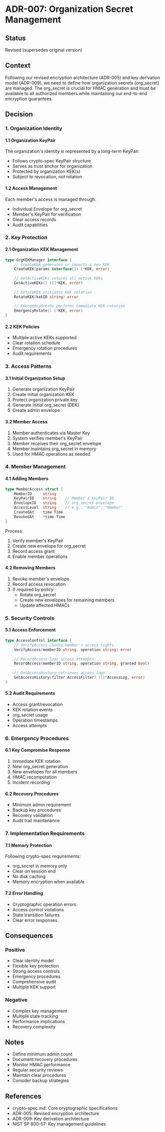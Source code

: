 # ADR-007: Organization Secret Management

## Status
Revised (supersedes original version)

## Context
Following our revised encryption architecture (ADR-005) and key derivation model (ADR-009), we need to define how organization secrets (org_secret) are managed. The org_secret is crucial for HMAC generation and must be available to all authorized members while maintaining our end-to-end encryption guarantees.

## Decision

### 1. Organization Identity

#### 1.1 Organization KeyPair
The organization's identity is represented by a long-term KeyPair:
- Follows crypto-spec KeyPair structure
- Serves as trust anchor for organization
- Protected by organization KEK(s)
- Subject to revocation, not rotation

#### 1.2 Access Management
Each member's access is managed through:
- Individual Envelope for org_secret
- Member's KeyPair for verification
- Clear access records
- Audit capabilities

### 2. Key Protection

#### 2.1 Organization KEK Management
```go
type OrgKEKManager interface {
    // CreateKEK generates or imports a new KEK
    CreateKEK(params interface{}) (*KEK, error)
    
    // GetActiveKEKs returns all active KEKs
    GetActiveKEKs() ([]*KEK, error)
    
    // RotateKEK initiates KEK rotation
    RotateKEK(kekID string) error
    
    // EmergencyRotate performs immediate KEK rotation
    EmergencyRotate() (*KEK, error)
}
```

#### 2.2 KEK Policies
- Multiple active KEKs supported
- Clear rotation schedule
- Emergency rotation procedures
- Audit requirements

### 3. Access Patterns

#### 3.1 Initial Organization Setup
1. Generate organization KeyPair
2. Create initial organization KEK
3. Protect organization private key
4. Generate initial org_secret (DEK)
5. Create admin envelope

#### 3.2 Member Access
1. Member authenticates via Master Key
2. System verifies member's KeyPair
3. Member receives their org_secret envelope
4. Member maintains org_secret in memory
5. Used for HMAC operations as needed

### 4. Member Management

#### 4.1 Adding Members
```go
type MemberAccess struct {
    MemberID     string
    KeyPairID    string    // Member's KeyPair ID
    EnvelopeID   string    // org_secret envelope
    AccessLevel  string    // e.g., "Admin", "Member"
    CreatedAt    time.Time
    RevokedAt    *time.Time
}
```

Process:
1. Verify member's KeyPair
2. Create new envelope for org_secret
3. Record access grant
4. Enable member operations

#### 4.2 Removing Members
1. Revoke member's envelope
2. Record access revocation
3. If required by policy:
   - Rotate org_secret
   - Create new envelopes for remaining members
   - Update affected HMACs

### 5. Security Controls

#### 5.1 Access Enforcement
```go
type AccessControl interface {
    // VerifyAccess checks member's access rights
    VerifyAccess(memberID string, operation string) error
    
    // RecordAccess logs access attempts
    RecordAccess(memberID string, operation string, granted bool)
    
    // GetAccessHistory retrieves access logs
    GetAccessHistory(filter AccessFilter) ([]*AccessLog, error)
}
```

#### 5.2 Audit Requirements
- Access grant/revocation
- KEK rotation events
- org_secret usage
- Operation timestamps
- Access attempts

### 6. Emergency Procedures

#### 6.1 Key Compromise Response
1. Immediate KEK rotation
2. New org_secret generation
3. New envelopes for all members
4. HMAC recomputation
5. Incident recording

#### 6.2 Recovery Procedures
- Minimum admin requirement
- Backup key procedures
- Recovery validation
- Audit trail maintenance

### 7. Implementation Requirements

#### 7.1 Memory Protection
Following crypto-spec requirements:
- org_secret in memory only
- Clear on session end
- No disk caching
- Memory encryption when available

#### 7.2 Error Handling
- Cryptographic operation errors
- Access control violations
- State transition failures
- Clear error responses

## Consequences

### Positive
- Clear identity model
- Flexible key protection
- Strong access controls
- Emergency procedures
- Comprehensive audit
- Multiple KEK support

### Negative
- Complex key management
- Multiple state tracking
- Performance implications
- Recovery complexity

## Notes
- Define minimum admin count
- Document recovery procedures
- Monitor HMAC performance
- Regular security reviews
- Maintain clear procedures
- Consider backup strategies

## References
- crypto-spec.md: Core cryptographic specifications
- ADR-005: Revised encryption architecture
- ADR-009: Key derivation architecture
- NIST SP 800-57: Key management guidelines